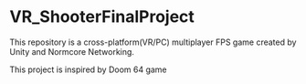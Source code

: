 # VR_ShooterFinalProject

This repository is a cross-platform(VR/PC) multiplayer FPS game created by Unity and Normcore Networking.

This project is inspired by Doom 64 game
